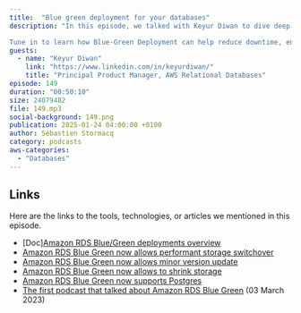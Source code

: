 ```yaml
---
title:  "Blue green deployment for your databases"
description: "In this episode, we talked with Keyur Diwan to dive deep into the concept of Blue-Green Deployment, particularly in the context of databases on AWS. We discuss the origins of this deployment strategy and how it has evolved to suit cloud environments. The conversation covers the benefits, challenges, and cost implications of implementing Blue-Green Deployment for stateful systems like databases, focusing on replication, schema changes, and the switchover process.

Tune in to learn how Blue-Green Deployment can help reduce downtime, enhance database performance, and simplify change management, as well as explore future trends that aim to make this deployment model more robust and user-friendly."
guests:
  - name: "Keyur Diwan"
    link: "https://www.linkedin.com/in/keyurdiwan/"
    title: "Principal Product Manager, AWS Relational Databases"
episode: 149
duration: "00:50:10" 
size: 24079482
file: 149.mp3	
social-background: 149.png
publication: 2025-01-24 04:00:00 +0100
author: Sébastien Stormacq
category: podcasts
aws-categories:
  - "Databases"
---
```


## Links

Here are the links to the tools, technologies, or articles we mentioned in this episode.

- [Doc][Amazon RDS Blue/Green deployments overview](https://docs.aws.amazon.com/AmazonRDS/latest/UserGuide/blue-green-deployments-overview.html)
- [Amazon RDS Blue Green now allows performant storage switchover](https://aws.amazon.com/about-aws/whats-new/2024/11/amazon-rds-blue-green-deployments-green-storage-performant-switchover/)
- [Amazon RDS Blue Green now allows minor version update](https://aws.amazon.com/about-aws/whats-new/2024/11/rds-blue-green-deployments-upgrade-rds-postgresql/)
- [Amazon RDS Blue Green now allows to shrink storage](https://aws.amazon.com/about-aws/whats-new/2024/11/amazon-rds-blue-green-deployments-storage-volume-shrink/)
- [Amazon RDS Blue Green now supports Postgres](https://aws.amazon.com/about-aws/whats-new/2023/10/amazon-rds-blue-green-deployments-aurora-rds-postgresql/)
- [The first podcast that talked about Amazon RDS Blue Green](https://podcasts.apple.com/us/podcast/episode-073-fully-managed-blue-green-deployments-in/id1574162669?i=1000602676634) (03 March 2023)
 

 

 
 

 

 